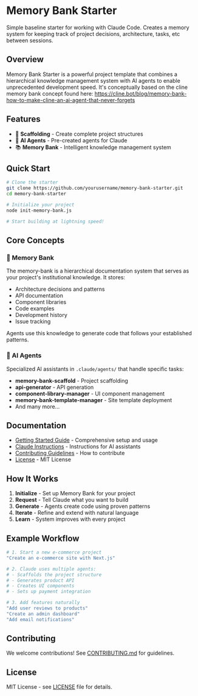 # Memory Bank Starter

Simple baseline starter for working with Claude Code. Creates a memory system for keeping track of project decisions, architecture, tasks, etc between sessions. 

## Overview

Memory Bank Starter is a powerful project template that combines a hierarchical knowledge management system with AI agents to enable unprecedented development speed. It's conceptually based on the cline memory bank concept found here: https://cline.bot/blog/memory-bank-how-to-make-cline-an-ai-agent-that-never-forgets 

## Features

- 🚀 **Scaffolding** - Create complete project structures
- 🤖 **AI Agents** - Pre-created agents for Claude
- 📚 **Memory Bank** - Intelligent knowledge management system

## Quick Start

```bash
# Clone the starter
git clone https://github.com/yourusername/memory-bank-starter.git
cd memory-bank-starter

# Initialize your project
node init-memory-bank.js

# Start building at lightning speed!
```

## Core Concepts

### 🧠 Memory Bank
The memory-bank is a hierarchical documentation system that serves as your project's institutional knowledge. It stores:
- Architecture decisions and patterns
- API documentation
- Component libraries
- Code examples
- Development history
- Issue tracking

Agents use this knowledge to generate code that follows your established patterns.

### 🤖 AI Agents
Specialized AI assistants in `.claude/agents/` that handle specific tasks:
- **memory-bank-scaffold** - Project scaffolding
- **api-generator** - API generation
- **component-library-manager** - UI component management
- **memory-bank-template-manager** - Site template deployment
- And many more...


## Documentation

- [Getting Started Guide](README-STARTER.md) - Comprehensive setup and usage
- [Claude Instructions](CLAUDE.md) - Instructions for AI assistants
- [Contributing Guidelines](CONTRIBUTING.md) - How to contribute
- [License](LICENSE) - MIT License


## How It Works

1. **Initialize** - Set up Memory Bank for your project
2. **Request** - Tell Claude what you want to build
3. **Generate** - Agents create code using proven patterns
4. **Iterate** - Refine and extend with natural language
5. **Learn** - System improves with every project

## Example Workflow

```bash
# 1. Start a new e-commerce project
"Create an e-commerce site with Next.js"

# 2. Claude uses multiple agents:
# - Scaffolds the project structure
# - Generates product API
# - Creates UI components
# - Sets up payment integration

# 3. Add features naturally
"Add user reviews to products"
"Create an admin dashboard"
"Add email notifications"

```

## Contributing

We welcome contributions! See [CONTRIBUTING.md](CONTRIBUTING.md) for guidelines.

## License

MIT License - see [LICENSE](LICENSE) file for details.
